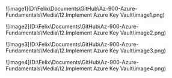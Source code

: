 ![image1](D:\Felix\Documents\GitHub\Az-900-Azure-Fundamentals\Media\12.Implement Azure Key Vault\image1.png)

![image2](D:\Felix\Documents\GitHub\Az-900-Azure-Fundamentals\Media\12.Implement Azure Key Vault\image2.png)

![image3](D:\Felix\Documents\GitHub\Az-900-Azure-Fundamentals\Media\12.Implement Azure Key Vault\image3.png)

![image4](D:\Felix\Documents\GitHub\Az-900-Azure-Fundamentals\Media\12.Implement Azure Key Vault\image4.png)